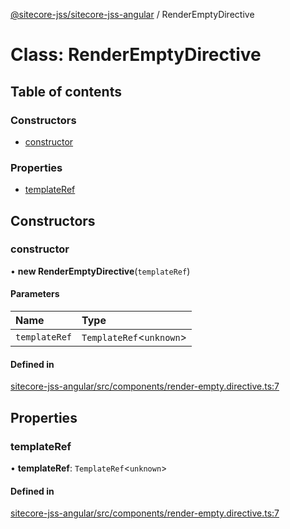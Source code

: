 [@sitecore-jss/sitecore-jss-angular](../README.md) / RenderEmptyDirective

# Class: RenderEmptyDirective

## Table of contents

### Constructors

- [constructor](RenderEmptyDirective.md#constructor)

### Properties

- [templateRef](RenderEmptyDirective.md#templateref)

## Constructors

### constructor

• **new RenderEmptyDirective**(`templateRef`)

#### Parameters

| Name | Type |
| :------ | :------ |
| `templateRef` | `TemplateRef`<`unknown`\> |

#### Defined in

[sitecore-jss-angular/src/components/render-empty.directive.ts:7](https://github.com/Sitecore/jss/blob/f84d6d61a/packages/sitecore-jss-angular/src/components/render-empty.directive.ts#L7)

## Properties

### templateRef

• **templateRef**: `TemplateRef`<`unknown`\>

#### Defined in

[sitecore-jss-angular/src/components/render-empty.directive.ts:7](https://github.com/Sitecore/jss/blob/f84d6d61a/packages/sitecore-jss-angular/src/components/render-empty.directive.ts#L7)
